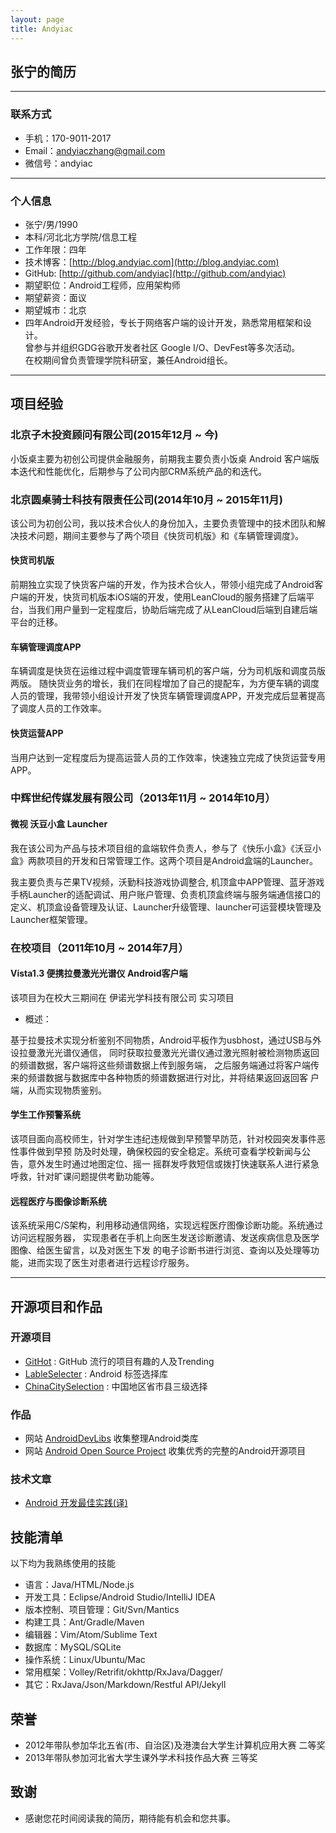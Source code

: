 ```yaml
---
layout: page
title: Andyiac
---
```



## 张宁的简历

---

### 联系方式

- 手机：170-9011-2017
- Email：[andyiaczhang@gmail.com](mailto:andyiaczhang@gmail.com)
- 微信号：andyiac

---

### 个人信息

- 张宁/男/1990
- 本科/河北北方学院/信息工程
- 工作年限：四年
- 技术博客：[http://blog.andyiac.com](http://blog.andyiac.com)
- GitHub: [http://github.com/andyiac](http://github.com/andyiac)
- 期望职位：Android工程师，应用架构师
- 期望薪资：面议
- 期望城市：北京
- 四年Android开发经验，专长于网络客户端的设计开发，熟悉常用框架和设计。  
曾参与并组织GDG谷歌开发者社区 Google I/O、DevFest等多次活动。  
在校期间曾负责管理学院科研室，兼任Android组长。  


---

## 项目经验

### 北京子木投资顾问有限公司(2015年12月 ~ 今)

小饭桌主要为初创公司提供金融服务，前期我主要负责小饭桌 Android 客户端版本迭代和性能优化，后期参与了公司内部CRM系统产品的和迭代。


### 北京圆桌骑士科技有限责任公司(2014年10月 ~ 2015年11月)

该公司为初创公司，我以技术合伙人的身份加入，主要负责管理中的技术团队和解决技术问题，期间主要参与了两个项目《快货司机版》和《车辆管理调度》。

#### 快货司机版

前期独立实现了快货客户端的开发，作为技术合伙人，带领小组完成了Android客户端的开发，快货司机版本iOS端的开发，使用LeanCloud的服务搭建了后端平台，当我们用户量到一定程度后，协助后端完成了从LeanCloud后端到自建后端平台的迁移。


#### 车辆管理调度APP

车辆调度是快货在运维过程中调度管理车辆司机的客户端，分为司机版和调度员版两版。
随快货业务的增长，我们在同程增加了自己的提配车，为方便车辆的调度人员的管理，我带领小组设计开发了快货车辆管理调度APP，开发完成后显著提高了调度人员的工作效率。


#### 快货运营APP

当用户达到一定程度后为提高运营人员的工作效率，快速独立完成了快货运营专用APP。


### 中辉世纪传媒发展有限公司（2013年11月 ~ 2014年10月）

#### 微视 沃豆小盒 Launcher

我在该公司为产品与技术项目组的盒端软件负责人，参与了《快乐小盒》《沃豆小盒》两款项目的开发和日常管理工作。这两个项目是Android盒端的Launcher。

我主要负责与芒果TV视频，沃勤科技游戏协调整合, 机顶盒中APP管理、蓝牙游戏手柄Launcher的适配调试、用户账户管理、负责机顶盒终端与服务端通信接口的定义、机顶盒设备管理及认证、Launcher升级管理、launcher可运营模块管理及Launcher框架管理。

### 在校项目（2011年10月 ~ 2014年7月）

#### Vista1.3 便携拉曼激光光谱仪 Android客户端

该项目为在校大三期间在 伊诺光学科技有限公司 实习项目

- 概述：  

基于拉曼技术实现分析鉴别不同物质，Android平板作为usbhost，通过USB与外设拉曼激光光谱仪通信，
同时获取拉曼激光光谱仪通过激光照射被检测物质返回的频谱数据，客户端将这些频谱数据上传到服务端，
之后服务端通过将客户端传来的频谱数据与数据库中各种物质的频谱数据进行对比，并将结果返回返回客
户端，从而实现物质鉴别。


#### 学生工作预警系统

该项目面向高校师生，针对学生违纪违规做到早预警早防范，针对校园突发事件恶性事件做到早预
防及时处理，确保校园的安全稳定。系统可查看学校新闻与公告，意外发生时通过地图定位、摇一
摇群发呼救短信或拨打快速联系人进行紧急呼救，针对旷课问题提供考勤功能等。


#### 远程医疗与图像诊断系统

该系统采用C/S架构，利用移动通信网络，实现远程医疗图像诊断功能。系统通过访问远程服务器，
实现患者在手机上向医生发送诊断邀请、发送疾病信息及医学图像、给医生留言，以及对医生下发
的电子诊断书进行浏览、查询以及处理等功能，进而实现了医生对患者进行远程诊疗服务。



---

## 开源项目和作品

### 开源项目

- [GitHot](https://github.com/andyiac/githot) : GitHub 流行的项目有趣的人及Trending
- [LableSelecter](https://github.com/andyiac/LableSelecter) : Android 标签选择库
- [ChinaCitySelection](https://github.com/andyiac/ChinaCitySelection) : 中国地区省市县三级选择

### 作品

- 网站 [AndroidDevLibs](http://www.androiddevlibs.com) 收集整理Android类库
- 网站 [Android Open Source Project](http://www.androidopensourceproject.com) 收集优秀的完整的Android开源项目

### 技术文章

- [Android 开发最佳实践(译)](http://www.andyiac.com/android/2015/02/21/android-best-practices/)

## 技能清单

以下均为我熟练使用的技能

- 语言：Java/HTML/Node.js
- 开发工具：Eclipse/Android Studio/IntelliJ IDEA
- 版本控制、项目管理：Git/Svn/Mantics
- 构建工具：Ant/Gradle/Maven
- 编辑器：Vim/Atom/Sublime Text
- 数据库：MySQL/SQLite
- 操作系统：Linux/Ubuntu/Mac
- 常用框架：Volley/Retrifit/okhttp/RxJava/Dagger/
- 其它：RxJava/Json/Markdown/Restful API/Jekyll

## 荣誉

- 2012年带队参加华北五省(市、自治区)及港澳台大学生计算机应用大赛 二等奖
- 2013年带队参加河北省大学生课外学术科技作品大赛 三等奖

## 致谢
- 感谢您花时间阅读我的简历，期待能有机会和您共事。

